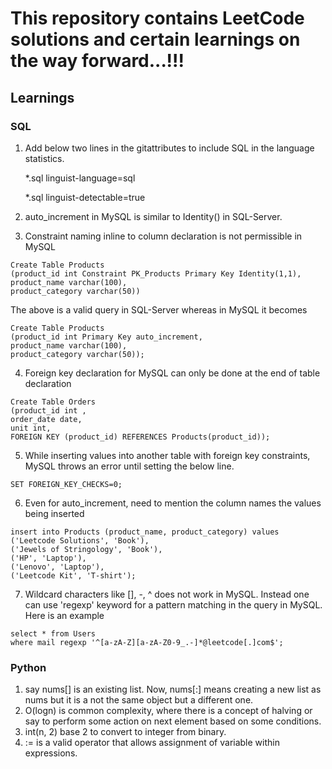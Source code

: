 
# This repository contains LeetCode solutions and certain learnings on the way forward...!!!


## Learnings

### SQL

1. Add below two lines in the gitattributes to include SQL in the language statistics.

	*.sql linguist-language=sql
	
	*.sql linguist-detectable=true

2. auto_increment in MySQL is similar to Identity() in SQL-Server.
3. Constraint naming inline to column declaration is not permissible in MySQL

```
Create Table Products
(product_id int Constraint PK_Products Primary Key Identity(1,1),
product_name varchar(100),
product_category varchar(50))
```
The above is a valid query in SQL-Server whereas in MySQL it becomes

```
Create Table Products
(product_id int Primary Key auto_increment,
product_name varchar(100),
product_category varchar(50));
```

4. Foreign key declaration for MySQL can only be done at the end of table declaration

```
Create Table Orders
(product_id int ,
order_date date,
unit int,
FOREIGN KEY (product_id) REFERENCES Products(product_id));
```

5. While inserting values into another table with foreign key constraints, MySQL throws an error until setting the below line.

```
SET FOREIGN_KEY_CHECKS=0;
```

6. Even for auto_increment, need to mention the column names the values being inserted

```
insert into Products (product_name, product_category) values
('Leetcode Solutions', 'Book'),
('Jewels of Stringology', 'Book'),
('HP', 'Laptop'),
('Lenovo', 'Laptop'),
('Leetcode Kit', 'T-shirt');
```

7. Wildcard characters like [], -, ^ does not work in MySQL. Instead one can use 'regexp' keyword for a pattern matching in the query in MySQL. Here is an example

```
select * from Users
where mail regexp '^[a-zA-Z][a-zA-Z0-9_.-]*@leetcode[.]com$';
```



### Python

1. say nums[] is an existing list. Now, nums[:] means creating a new list as nums but it is a not the same object but a different one.
2. O(logn) is common complexity, where there is a concept of halving or say to perform some action on next element based on some conditions.
3. int(n, 2) base 2 to convert to integer from binary.
4. := is a valid operator that allows assignment of variable within expressions.